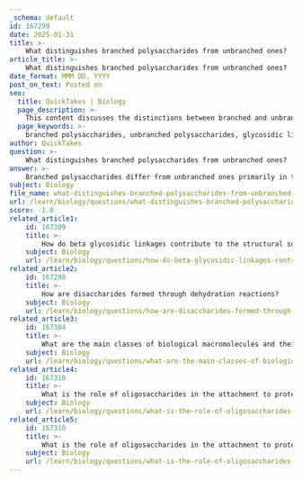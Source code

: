 ```yaml
---
_schema: default
id: 167299
date: 2025-01-31
title: >-
    What distinguishes branched polysaccharides from unbranched ones?
article_title: >-
    What distinguishes branched polysaccharides from unbranched ones?
date_format: MMM DD, YYYY
post_on_text: Posted on
seo:
  title: QuickTakes | Biology
  page_description: >-
    This content discusses the distinctions between branched and unbranched polysaccharides, focusing on their glycosidic linkages, structural characteristics, and functional roles in biological systems.
  page_keywords: >-
    branched polysaccharides, unbranched polysaccharides, glycosidic linkages, structural organization, amylose, amylopectin, energy storage, enzymatic digestion, cellulose, biological functions, polysaccharide structure
author: QuickTakes
question: >-
    What distinguishes branched polysaccharides from unbranched ones?
answer: >-
    Branched polysaccharides differ from unbranched ones primarily in their structural organization and the types of glycosidic linkages that connect the monosaccharide units.\n\n1. **Linkage Types**: \n   - **Unbranched Polysaccharides**: These typically contain only one type of glycosidic bond, such as alpha 1,4 linkages. An example of an unbranched polysaccharide is amylose, which is a linear polymer made up of α-D-glucose subunits linked by α-1,4 glycosidic bonds.\n   - **Branched Polysaccharides**: In contrast, branched polysaccharides have multiple types of glycosidic bonds. They contain both alpha 1,4 linkages and additional branching points created by alpha 1,6 linkages. A prime example is amylopectin, which is a component of starch and features a structure that includes both α-1,4 and α-1,6 glycosidic bonds, resulting in a branched configuration.\n\n2. **Structural Characteristics**:\n   - **Unbranched Polysaccharides**: These tend to form a straight or helical structure, which can be more compact and resistant to enzymatic digestion. This compactness can also affect their solubility in water.\n   - **Branched Polysaccharides**: The presence of branches allows for a more complex structure that can increase solubility in water. The branching can also enhance the rate at which these polysaccharides can be broken down by enzymes, making them more readily available for energy storage and utilization.\n\n3. **Functional Implications**:\n   - The structural differences between branched and unbranched polysaccharides influence their biological functions. For instance, branched polysaccharides like glycogen are more efficient for energy storage due to their rapid breakdown capabilities, while unbranched polysaccharides like cellulose provide structural support in plant cell walls due to their rigidity and resistance to digestion.\n\nIn summary, the key distinctions between branched and unbranched polysaccharides lie in their glycosidic linkages, structural configurations, and functional roles in biological systems.
subject: Biology
file_name: what-distinguishes-branched-polysaccharides-from-unbranched-ones.md
url: /learn/biology/questions/what-distinguishes-branched-polysaccharides-from-unbranched-ones
score: -1.0
related_article1:
    id: 167309
    title: >-
        How do beta glycosidic linkages contribute to the structural support provided by cellulose and chitin?
    subject: Biology
    url: /learn/biology/questions/how-do-beta-glycosidic-linkages-contribute-to-the-structural-support-provided-by-cellulose-and-chitin
related_article2:
    id: 167298
    title: >-
        How are disaccharides formed through dehydration reactions?
    subject: Biology
    url: /learn/biology/questions/how-are-disaccharides-formed-through-dehydration-reactions
related_article3:
    id: 167304
    title: >-
        What are the main classes of biological macromolecules and their basic building blocks?
    subject: Biology
    url: /learn/biology/questions/what-are-the-main-classes-of-biological-macromolecules-and-their-basic-building-blocks
related_article4:
    id: 167310
    title: >-
        What is the role of oligosaccharides in the attachment to proteins and their unique structures?
    subject: Biology
    url: /learn/biology/questions/what-is-the-role-of-oligosaccharides-in-the-attachment-to-proteins-and-their-unique-structures
related_article5:
    id: 167310
    title: >-
        What is the role of oligosaccharides in the attachment to proteins and their unique structures?
    subject: Biology
    url: /learn/biology/questions/what-is-the-role-of-oligosaccharides-in-the-attachment-to-proteins-and-their-unique-structures
---
```


&nbsp;